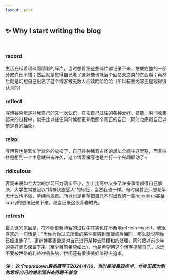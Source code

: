 ```yaml
---
layout: post
---
```


<h2 id="Why I start writing the blog"> ✨ Why I start writing the blog</h2>
<br>

<h3 id="record">record</h3>
  生活充斥着琐碎而精彩的碎片，当时想着把这些碎片都记录下来，拼成完整的一部分或许还不错；然后就是觉得自己老了这好像也能当个回忆录之类的东西看；再然后就是幻想自己出名了这个博客被无数人阅读哈哈哈哈（所以有些内容还是写得很认真的）
  <br>
<h3 id="reflect">reflect</h3>
  写博客感觉是对我自己的又一次认识，在把自己过往的各种爱好、技能、瞬间收集起来的过程中，似乎比以往任何时候都更熟悉那个真正的自己（同时也感觉自己以前是真的抽象）
  <br>
<h3 id="relax">relax</h3>
  写博客也是繁忙学业外的放松了，自己各种稀奇古怪的想法全能往这里塞，而且往往是想到一个主意就兴奋许久，这个博客撰写也是主打一个兴趣驱动了~
<br>
<h3 id="ridiculous>ridiculous">ridiculous</h3>
  客观来说如今大学的学习压力确实不小，加上比高中又多了许多事情都得自己解决，大学生常被冠以“精神状态感人”的标签，当然我也一样。有时候甚至只想花半天什么也不做，单纯地发疯。所以也是希望把自己不时出现的一些riciculous甚至crazy的想法记录下来，权当记录这段青春时光。
<br>
<h3 id="refresh">refresh</h3>
  最关键的原因是，在不断更新博客的过程中其实也在不断地refresh myself。我很喜欢的一句话是：“当你为你过去所做的某件事感到羞愧或后悔时，那么就说明你已经进步了”。更新博客更像是对自己进行某种去除糟粕的处理，同时把以前少年的美好品质保留下来（至少目前希望如此）。也是希望用这个博客提醒自己，永远不要被世俗的利益冲昏头脑，世间还有很多美好值得去追求。
<br>
<h5 id="注">注： 这个markdown最初撰写于2024/4/16，当时是凌晨四点半，作者正因为刚构思好自己的博客而兴奋得睡不着觉</h5>
  
